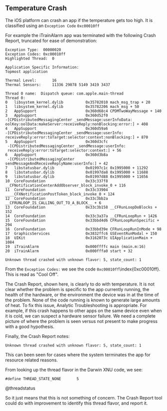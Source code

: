 ## Temperature Crash

The iOS platform can crash an app if the temperature gets too high.  It is classified using an `Exception Code` `0xc00010ff`

For example the iTrainAlarm app was terminated with the following Crash Report, truncated for ease of demonstration:

```
Exception Type:  00000020
Exception Codes: 0xc00010ff
Highlighted Thread:  0

Application Specific Information:
Topmost application

Thermal Level:       16
Thermal Sensors:     11336 29078 5149 3419 3437

Thread 0 name:  Dispatch queue: com.apple.main-thread
Thread 0:
0   libsystem_kernel.dylib          0x35782010 mach_msg_trap + 20
1   libsystem_kernel.dylib          0x35782206 mach_msg + 50
2   AppSupport                      0x360d68c4 CPDMTwoWayMessage + 140
3   AppSupport                      0x360d52f0
-[CPDistributedMessagingCenter _sendMessage:userInfoData:
oolKey:oolData:makeServer:receiveReply:nonBlocking:error:] + 408
4   AppSupport                      0x360d59a6
-[CPDistributedMessagingCenter _sendMessage:userInfo:
receiveReply:error:toTarget:selector:context:nonBlocking:] + 870
5   AppSupport                      0x360d3cfc
 -[CPDistributedMessagingCenter _sendMessage:userInfo:
 receiveReply:error:toTarget:selector:context:] + 56
6   AppSupport                      0x360d3b8a
 -[CPDistributedMessagingCenter sendMessageAndReceiveReplyName:userInfo:] + 42
7   libstatusbar.dylib              0x01997c1c 0x1995000 + 11292
8   libstatusbar.dylib              0x01997da8 0x1995000 + 11688
9   libstatusbar.dylib              0x01997d88 0x1995000 + 11656
10  CoreFoundation                  0x33c337f8
__CFNotificationCenterAddObserver_block_invoke_0 + 116
11  CoreFoundation                  0x33c33904
____CFXNotificationPostToken_block_invoke_0 + 124
12  CoreFoundation                  0x33c3bb2a
__CFRUNLOOP_IS_CALLING_OUT_TO_A_BLOCK__ + 6
13  CoreFoundation                  0x33c3b158 __CFRunLoopDoBlocks + 152
14  CoreFoundation                  0x33c3a37a __CFRunLoopRun + 1426
15  CoreFoundation                  0x33bbd4d6 CFRunLoopRunSpecific + 294
16  CoreFoundation                  0x33bbd39e CFRunLoopRunInMode + 98
17  GraphicsServices                0x3832ffc6 GSEventRunModal + 150
18  UIKit                           0x3162073c UIApplicationMain + 1084
19  iTrainAlarm                     0x000ffffc main (main.m:16)
20  iTrainAlarm                     0x000fffa0 start + 32

Unknown thread crashed with unknown flavor: 5, state_count: 1
```

From the `Exception Codes:` we see the code `0xc00010ff`\index{0xc00010ff}.  This is read as "Cool Off".

The Crash Report, shown here, is clearly to do with temperature.  It is not clear whether the problem is specific to the app currently running, the health of the hardware, or the environment the device was in at the time of the problem.  None of the code running is known to generate large amounts of heat.  To fix this issue, Analytic Troubleshooting is appropriate.  For example, if this crash happens to other apps on the same device even when it is cold, we can suspect a hardware sensor failure.  We need a complete picture of where the problem is seen versus not present to make progress with a good hypothesis.

Finally, the Crash Report notes:
```
Unknown thread crashed with unknown flavor: 5, state_count: 1
```

This can been seen for cases where the system terminates the app for resource related reasons.

From looking up the thread flavor in the Darwin XNU code, we see:
```
#define THREAD_STATE_NONE		5
```

@threadstatus

So it just means that this is not something of concern.  The Crash Report tool could do with improvement to identify this thread flavor, and report it.
